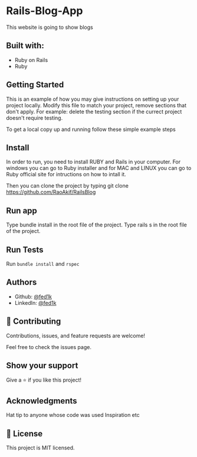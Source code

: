 # Rails-Blog-App
This website is going to show blogs

## Built with:
 * Ruby on Rails
 * Ruby
## Getting Started
This is an example of how you may give instructions on setting up your project locally. Modify this file to match your project, remove sections that don't apply. For example: delete the testing section if the currect project doesn't require testing.

To get a local copy up and running follow these simple example steps

## Install
In order to run, you need to install RUBY and Rails in your computer. For windows you can go to Ruby installer and for MAC and LINUX you can go to Ruby official site for intructions on how to intall it.

Then you can clone the project by typing git clone https://github.com/RaoAkif/RailsBlog

## Run app
Type bundle install in the root file of the project.
Type rails s in the root file of the project.

## Run Tests
Run `bundle install` and `rspec`

## Authors
 * Github: [@fed1k](https://github.com/fed1k)
 * LinkedIn: [@fed1k](https://www.linkedin.com/in/firdavs-allamurotov/)

## 🤝 Contributing
Contributions, issues, and feature requests are welcome!

Feel free to check the issues page.

## Show your support
Give a ⭐️ if you like this project!

## Acknowledgments
Hat tip to anyone whose code was used
Inspiration
etc
## 📝 License
This project is MIT licensed.